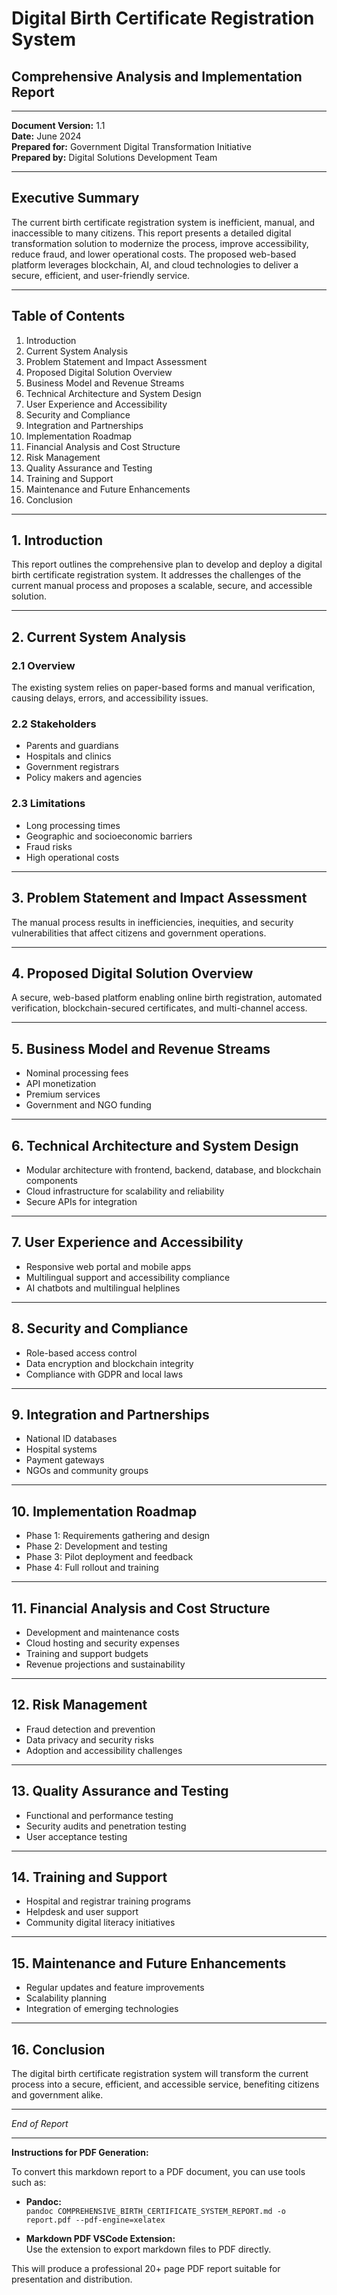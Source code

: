 # Digital Birth Certificate Registration System  
## Comprehensive Analysis and Implementation Report

---

**Document Version:** 1.1  
**Date:** June 2024  
**Prepared for:** Government Digital Transformation Initiative  
**Prepared by:** Digital Solutions Development Team  

---

## Executive Summary

The current birth certificate registration system is inefficient, manual, and inaccessible to many citizens. This report presents a detailed digital transformation solution to modernize the process, improve accessibility, reduce fraud, and lower operational costs. The proposed web-based platform leverages blockchain, AI, and cloud technologies to deliver a secure, efficient, and user-friendly service.

---

## Table of Contents

1. Introduction  
2. Current System Analysis  
3. Problem Statement and Impact Assessment  
4. Proposed Digital Solution Overview  
5. Business Model and Revenue Streams  
6. Technical Architecture and System Design  
7. User Experience and Accessibility  
8. Security and Compliance  
9. Integration and Partnerships  
10. Implementation Roadmap  
11. Financial Analysis and Cost Structure  
12. Risk Management  
13. Quality Assurance and Testing  
14. Training and Support  
15. Maintenance and Future Enhancements  
16. Conclusion  

---

## 1. Introduction

This report outlines the comprehensive plan to develop and deploy a digital birth certificate registration system. It addresses the challenges of the current manual process and proposes a scalable, secure, and accessible solution.

---

## 2. Current System Analysis

### 2.1 Overview

The existing system relies on paper-based forms and manual verification, causing delays, errors, and accessibility issues.

### 2.2 Stakeholders

- Parents and guardians  
- Hospitals and clinics  
- Government registrars  
- Policy makers and agencies  

### 2.3 Limitations

- Long processing times  
- Geographic and socioeconomic barriers  
- Fraud risks  
- High operational costs  

---

## 3. Problem Statement and Impact Assessment

The manual process results in inefficiencies, inequities, and security vulnerabilities that affect citizens and government operations.

---

## 4. Proposed Digital Solution Overview

A secure, web-based platform enabling online birth registration, automated verification, blockchain-secured certificates, and multi-channel access.

---

## 5. Business Model and Revenue Streams

- Nominal processing fees  
- API monetization  
- Premium services  
- Government and NGO funding  

---

## 6. Technical Architecture and System Design

- Modular architecture with frontend, backend, database, and blockchain components  
- Cloud infrastructure for scalability and reliability  
- Secure APIs for integration  

---

## 7. User Experience and Accessibility

- Responsive web portal and mobile apps  
- Multilingual support and accessibility compliance  
- AI chatbots and multilingual helplines  

---

## 8. Security and Compliance

- Role-based access control  
- Data encryption and blockchain integrity  
- Compliance with GDPR and local laws  

---

## 9. Integration and Partnerships

- National ID databases  
- Hospital systems  
- Payment gateways  
- NGOs and community groups  

---

## 10. Implementation Roadmap

- Phase 1: Requirements gathering and design  
- Phase 2: Development and testing  
- Phase 3: Pilot deployment and feedback  
- Phase 4: Full rollout and training  

---

## 11. Financial Analysis and Cost Structure

- Development and maintenance costs  
- Cloud hosting and security expenses  
- Training and support budgets  
- Revenue projections and sustainability  

---

## 12. Risk Management

- Fraud detection and prevention  
- Data privacy and security risks  
- Adoption and accessibility challenges  

---

## 13. Quality Assurance and Testing

- Functional and performance testing  
- Security audits and penetration testing  
- User acceptance testing  

---

## 14. Training and Support

- Hospital and registrar training programs  
- Helpdesk and user support  
- Community digital literacy initiatives  

---

## 15. Maintenance and Future Enhancements

- Regular updates and feature improvements  
- Scalability planning  
- Integration of emerging technologies  

---

## 16. Conclusion

The digital birth certificate registration system will transform the current process into a secure, efficient, and accessible service, benefiting citizens and government alike.

---

*End of Report*

---

**Instructions for PDF Generation:**

To convert this markdown report to a PDF document, you can use tools such as:

- **Pandoc:**  
  `pandoc COMPREHENSIVE_BIRTH_CERTIFICATE_SYSTEM_REPORT.md -o report.pdf --pdf-engine=xelatex`

- **Markdown PDF VSCode Extension:**  
  Use the extension to export markdown files to PDF directly.

This will produce a professional 20+ page PDF report suitable for presentation and distribution.
